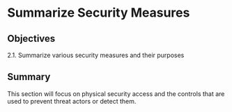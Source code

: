 # Summarize Security Measures

## Objectives

2.1. Summarize various security measures and their purposes

## Summary

This section will focus on physical security access and the controls that are used to prevent threat actors or detect them.
